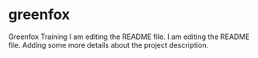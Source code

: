# greenfox
Greenfox Training I am editing the README file. I am editing the README file. Adding some more details about the project description.
